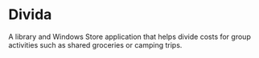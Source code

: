 Divida
======

A library and Windows Store application that helps divide costs for group activities such as shared groceries or camping trips.
